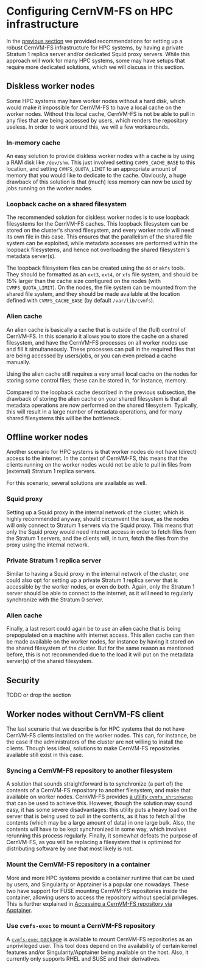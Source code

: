 # Configuring CernVM-FS on HPC infrastructure

In the [previous section](access.md) we provided recommendations for setting up a robust CernVM-FS infrastructure for HPC systems, by having a private Stratum 1 replica server and/or dedicated Squid proxy servers. While this approach will work for many HPC systems, some may have setups that require more dedicated solutions, which we will discuss in this section.


## Diskless worker nodes

Some HPC systems may have worker nodes without a hard disk, which would make it impossible for CernVM-FS to have a local cache on the worker nodes. Without this local cache, CernVM-FS is not be able to pull in any files that are being accessed by users, which renders the repository useless. In order to work around this, we will a few workarounds.

### In-memory cache

An easy solution to provide diskless worker nodes with a cache is by using a RAM disk like `/dev/shm`. This just involved setting `CVMFS_CACHE_BASE` to this location, and setting `CVMFS_QUOTA_LIMIT` to an appropriate amount of memory that you would like to dedicate to the cache. Obviously, a huge drawback of this solution is that (much) less memory can now be used by jobs running on the worker nodes.

### Loopback cache on a shared filesystem

The recommended solution for diskless worker nodes is to use loopback filesystems for the CernVM-FS caches. This loopback filesystem can be stored on the cluster's shared filesystem, and every worker node will need its own file in this case. This ensures that the parallelism of the shared file system can be exploited, while metadata accesses are performed within the loopback filesystems, and hence not overloading the shared filesystem's metadata server(s).

The loopback filesystem files can be created using the `dd` or `mkfs` tools. They should be formatted as an `ext3`, `ext4`, or `xfs` file system, and should be 15% larger than the cache size configured on the nodes (with `CVMFS_QUOTA_LIMIT`). On the nodes, the file system can be mounted from the shared file system, and they should be made available at the location defined with `CVMFS_CACHE_BASE` (by default `/var/lib/cvmfs`).

### Alien cache

An alien cache is basically a cache that is outside of the (full) control of CernVM-FS.
In this scenario it allows you to store the cache on a shared filesystem, and have the CernVM-FS processes on all worker nodes use and fill it simultaneously. These processes can pull in the required files that are being accessed by users/jobs, or you can even preload a cache manually.

Using the alien cache still requires a very small local cache on the nodes for storing some control files; these can be stored in, for instance, memory.

Compared to the loopback cache described in the previous subsection, the drawback of storing the alien cache on your shared filesystem is that all metadata operations are now performed on the shared filesystem. Typically, this will result in a large number of metadata operations, and for many shared filesystems this will be the bottleneck.


## Offline worker nodes

Another scenario for HPC systems is that worker nodes do not have (direct) access to the internet. In the context of CernVM-FS, this means that the clients running on the worker nodes would not be able to pull in files from (external) Stratum 1 replica servers.

For this scenario, several solutions are available as well.

### Squid proxy

Setting up a Squid proxy in the internal network of the cluster, which is highly recommended anyway, should circumvent the issue, as the nodes will only connect to Stratum 1 servers via the Squid proxy. This means that only the Squid proxy would need internet access in order to fetch files from the Stratum 1 servers, and the clients will, in turn, fetch the files from the proxy using the internal network.

### Private Stratum 1 replica server

Similar to having a Squid proxy in the internal network of the cluster, one could also opt for setting up a private Stratum 1 replica server that is accessible by the worker nodes, or even do both. Again, only the Stratum 1 server should be able to connect to the internet, as it will need to regularly synchronize with the Stratum 0 server.

### Alien cache

Finally, a last resort could again be to use an alien cache that is being prepopulated on a machine with internet access. This alien cache can then be made available on the worker nodes, for instance by having it stored on the shared filesystem of the cluster. But for the same reason as mentioned before, this is not recommended due to the load it will put on the metadata server(s) of the shared filesystem.


## Security

TODO or drop the section


## Worker nodes without CernVM-FS client

The last scenario that we describe is for HPC systems that do not have CernVM-FS clients installed on the worker nodes. This can, for instance, be the case if the administrators of the cluster are not willing to install the clients. Though less ideal, solutions to make CernVM-FS repositories available still exist in this case.

### Syncing a CernVM-FS repository to another filesystem

A solution that sounds straightforward is to synchronize (a part of) the contents of a CernVM-FS repository to another filesystem, and make that available on worker nodes. CernVM-FS provides [a utility `cvmfs_shrinkwrap`](https://cvmfs.readthedocs.io/en/stable/cpt-shrinkwrap.html) that can be used to achieve this. However, though the solution may sound easy, it has some severe disadvantages: this utility puts a heavy load on the server that is being used to pull in the contents, as it has to fetch all the contents (which may be a large amount of data) in one large bulk. Also, the contents will have to be kept synchronized in some way, which involves rerunning this process regularly. Finally, it somewhat defeats the purpose of CernVM-FS, as you will be replacing a filesystem that is optimized for distributing software by one that most likely is not.

### Mount the CernVM-FS repository in a container

More and more HPC systems provide a container runtime that can be used by users, and Singularity or Apptainer is a popular one nowadays. These two have support for FUSE mounting CernVM-FS repositories inside the container, allowing users to access the repository without special privileges. This is further explained in [Accessing a CernVM-FS repository via Apptainer](containers.md#accessing-a-cernvm-fs-repository-via-apptainer).

### Use `cvmfs-exec` to mount a CernVM-FS repository

A [`cvmfs-exec` package](https://github.com/cvmfs/cvmfsexec) is available to mount CernVM-FS repositories as an unprivileged user. This tool does depend on the availability of certain kernel features and/or Singularity/Apptainer being available on the host. Also, it currently only supports RHEL and SUSE and their derivatives.
